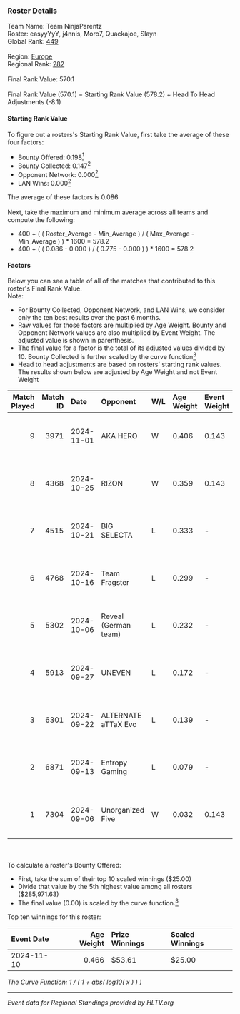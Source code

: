### Roster Details<br />
Team Name: Team NinjaParentz<br />
Roster: easyyYyY, j4nnis, Moro7, Quackajoe, Slayn<br />
Global Rank: [449](../../standings_global_2025_02_28.md)<br />
<br />
Region: [Europe]( ../../standings_europe_2025_02_28.md)<br />
Regional Rank: [282]( ../../standings_europe_2025_02_28.md)<br />
<br />
Final Rank Value:  570.1<br />
<br />
Final Rank Value (570.1) = Starting Rank Value (578.2) + Head To Head Adjustments (-8.1)<br />

#### Starting Rank Value<br />
To figure out a rosters's Starting Rank Value, first take the average of these four factors:<br />
- Bounty Offered: 0.198[<sup>1</sup>](#table2)
- Bounty Collected: 0.147[<sup>2</sup>](#table1)
- Opponent Network: 0.000[<sup>2</sup>](#table1)
- LAN Wins: 0.000[<sup>2</sup>](#table1)

The average of these factors is 0.086<br />
<br />
Next, take the maximum and minimum average across all teams and compute the following:<br />
- 400 + ( ( Roster_Average - Min_Average ) / ( Max_Average - Min_Average ) ) * 1600 = 578.2
- 400 + ( ( 0.086 - 0.000 ) / ( 0.775 - 0.000 ) ) * 1600 = 578.2


#### Factors<br />
Below you can see a table of all of the matches that contributed to this roster's Final Rank Value.<br />
Note:<br />

- For Bounty Collected, Opponent Network, and LAN Wins, we consider only the ten best results over the past 6 months.
- Raw values for those factors are multiplied by Age Weight. Bounty and Opponent Network values are also multiplied by Event Weight. The adjusted value is shown in parenthesis.
- The final value for a factor is the total of its adjusted values divided by 10. Bounty Collected is further scaled by the curve function[<sup>3</sup>](#curveFunction)
- Head to head adjustments are based on rosters' starting rank values. The results shown below are adjusted by Age Weight and not Event Weight
<span id="table1"></span><br />


| Match Played | Match ID | Date       | Opponent             | W/L | Age Weight | Event Weight | Bounty Collected | Opponent Network | LAN Wins  | H2H Adj. | Roster                                    |
| -: | -: | :- | :- | :- | :- | :- | :- | :- | :- | -: | :- |
|            9 |     3971 | 2024-11-01 | AKA HERO             | W   | 0.406      | 0.143        | 0.000 (0.000)    | 0.068 (0.004)    | 0 (0.000) |     7.22 | easyyYyY, j4nnis, Moro7, Quackajoe, Slayn |
|            8 |     4368 | 2024-10-25 | RIZON                | W   | 0.359      | 0.143        | 0.000 (0.000)    | 0.000 (0.000)    | 0 (0.000) |     3.14 | easyyYyY, j4nnis, Moro7, Quackajoe, Slayn |
|            7 |     4515 | 2024-10-21 | BIG SELECTA          | L   | 0.333      | -            | -                | -                | -         |    -5.17 | easyyYyY, j4nnis, Moro7, Quackajoe, Slayn |
|            6 |     4768 | 2024-10-16 | Team Fragster        | L   | 0.299      | -            | -                | -                | -         |    -4.22 | easyyYyY, j4nnis, Moro7, Quackajoe, Slayn |
|            5 |     5302 | 2024-10-06 | Reveal (German team) | L   | 0.232      | -            | -                | -                | -         |    -2.96 | easyyYyY, j4nnis, Moro7, Quackajoe, Slayn |
|            4 |     5913 | 2024-09-27 | UNEVEN               | L   | 0.172      | -            | -                | -                | -         |    -3.51 | j4nnis, Moro7, Quackajoe, Slayn, Sunk3r   |
|            3 |     6301 | 2024-09-22 | ALTERNATE aTTaX Evo  | L   | 0.139      | -            | -                | -                | -         |    -1.90 | easyyYyY, j4nnis, Moro7, Quackajoe, Slayn |
|            2 |     6871 | 2024-09-13 | Entropy Gaming       | L   | 0.079      | -            | -                | -                | -         |    -1.24 | easyyYyY, j4nnis, Moro7, Quackajoe, Slayn |
|            1 |     7304 | 2024-09-06 | Unorganized Five     | W   | 0.032      | 0.143        | 0.000 (0.000)    | 0.072 (0.000)    | 0 (0.000) |     0.52 | easyyYyY, j4nnis, Moro7, Quackajoe, Slayn |

<br />
<span id="table2"></span><br />
To calculate a roster's Bounty Offered:<br />

- First, take the sum of their top 10 scaled winnings ($25.00)
- Divide that value by the 5th highest value among all rosters ($285,971.63)
- The final value (0.00) is scaled by the curve function.[<sup>3</sup>](#curveFunction)

Top ten winnings for this roster:<br />

| Event Date | Age Weight | Prize Winnings | Scaled Winnings |
| :- | -: | :- | :- |
| 2024-11-10 |      0.466 | $53.61         | $25.00          |


<span id="curveFunction"></span>_The Curve Function: 1 / ( 1 + abs( log10( x ) ) )_<br />

---
_Event data for Regional Standings provided by HLTV.org_<br />
